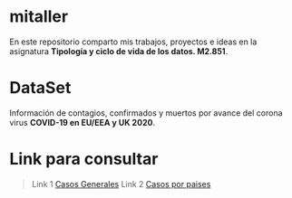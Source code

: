 # mitaller
En este repositorio comparto mis trabajos, proyectos e ideas en la asignatura **Tipología y ciclo de vida de los datos. M2.851**.

# DataSet


Información de contagios, confirmados y muertos por avance del corona virus **COVID-19 en EU/EEA y UK 2020**.

# Link para consultar
> Link 1 [Casos Generales](https://www.ecdc.europa.eu)
> Link 2 [Casos por paises](https://www.ecdc.europa.eu/en/geographical-distribution-2019-ncov-cases)
